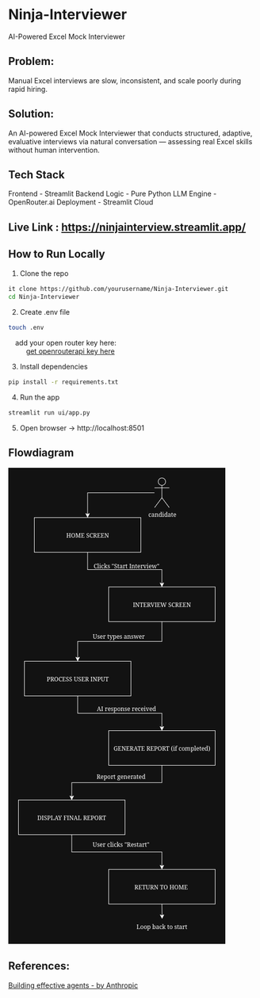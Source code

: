 # Ninja-Interviewer
AI-Powered Excel Mock Interviewer

## Problem: 
Manual Excel interviews are slow, inconsistent, and scale poorly during rapid hiring.
## Solution: 
An AI-powered Excel Mock Interviewer that conducts structured, adaptive, evaluative interviews via natural conversation — assessing real Excel skills without human intervention.

## Tech Stack
Frontend - Streamlit
Backend Logic - Pure Python
LLM Engine - OpenRouter.ai
Deployment - Streamlit Cloud

## Live Link : https://ninjainterview.streamlit.app/

## How to Run Locally

1. Clone the repo

```bash
it clone https://github.com/yourusername/Ninja-Interviewer.git
cd Ninja-Interviewer
```

2. Create .env file
```bash
touch .env 
```
&emsp;add your open router key here: \
&emsp; &emsp; [get openrouterapi key here](https://openrouter.ai/settings/keys)

3. Install dependencies
```bash
pip install -r requirements.txt
```

4. Run the app
```bash
streamlit run ui/app.py
```

5. Open browser → http://localhost:8501 

## Flowdiagram
![Work Flow Diagram ](Flowdiagram.png)

## References:
[Building effective agents - by Anthropic](https://www.anthropic.com/engineering/building-effective-agents)